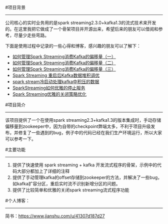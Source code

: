 #项目背景
***
公司核心的实时业务用的是spark streaming2.3.0+kafka1.3的流式技术来开发的。在这里我把它做成了一个骨架项目并开源出来，希望后来的朋友可以借阅和参考，尽量少走些弯路。

下面是使用过程中记录的一些心得和博客，感兴趣的朋友可以了解下：

- [如何管理Spark Streaming消费Kafka的偏移量（一）](https://www.jianshu.com/p/9fc343879bbc)
- [如何管理Spark Streaming消费Kafka的偏移量（二）](https://www.jianshu.com/p/9bb983f86415)
- [如何管理Spark Streaming消费Kafka的偏移量（三）](https://www.jianshu.com/p/bf422de60e8b)
- [Spark Streaming 重启后Kafka数据堆积调优](https://www.jianshu.com/p/63f52743ae77)
- [spark stream冷启动处理kafka中积压的数据](https://www.jianshu.com/p/8f13735d40bd)
- [SparkStreaming如何优雅的停止服务](https://www.jianshu.com/p/e92bd93fa1bc)
- [Spark Streaming优雅的关闭策略优化](https://www.jianshu.com/p/2a7ec7e57130)

#项目简介
***
该项目提供了一个在使用spark streaming2.3+kafka1.3的版本集成时，手动存储偏移量到zookeeper中，因为自带的checkpoint弊端太多，不利于项目升级发布，并修复了一些遇到的bug，例子中的代码已经在我们生产环境运行，所以大家可以参考一下。

#主要功能
***
1. 提供了快速使用 spark streaming + kafka 开发流式程序的骨架，示例中的代码大部分都加上了详细的注释
2. 提供了手动管理kafka的offset存储到zookeeper的方法，并解决了一些bug，如kafka扩容分区，重启实时流不识别新增分区的问题。
3. 提供了比较简单和优雅的关闭spark streaming流式程序功能

#个人博客：
***
简书：https://www.jianshu.com/u/41307d187d27